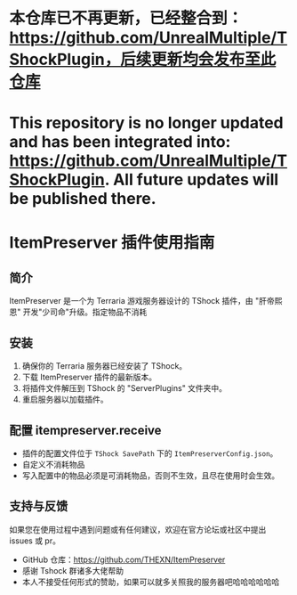 # 本仓库已不再更新，已经整合到：https://github.com/UnrealMultiple/TShockPlugin，后续更新均会发布至此仓库
# This repository is no longer updated and has been integrated into: https://github.com/UnrealMultiple/TShockPlugin. All future updates will be published there.
# ItemPreserver 插件使用指南

## 简介

ItemPreserver 是一个为 Terraria 游戏服务器设计的 TShock 插件，由 "肝帝熙恩" 开发"少司命"升级。指定物品不消耗

## 安装

1. 确保你的 Terraria 服务器已经安装了 TShock。
2. 下载 ItemPreserver 插件的最新版本。
3. 将插件文件解压到 TShock 的 "ServerPlugins" 文件夹中。
4. 重启服务器以加载插件。

## 配置 itempreserver.receive

- 插件的配置文件位于 `TShock SavePath` 下的 `ItemPreserverConfig.json`。
- 自定义不消耗物品
- 写入配置中的物品必须是可消耗物品，否则不生效，且尽在使用时会生效。

## 支持与反馈

如果您在使用过程中遇到问题或有任何建议，欢迎在官方论坛或社区中提出 issues 或 pr。

- GitHub 仓库：https://github.com/THEXN/ItemPreserver
- 感谢 Tshock 群诸多大佬帮助
- 本人不接受任何形式的赞助，如果可以就多关照我的服务器吧哈哈哈哈哈哈
